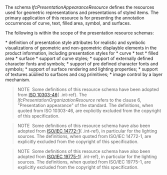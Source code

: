 The schema _IfcPresentationAppearanceResource_ defines the resources used for geometric representations and presentations of styled items. The primary application of this resource is for presenting the annotation occurrences of curve, text, filled area, symbol, and surfaces.

The following is within the scope of the presentation resource schemas:

\* definition of presentation style attributes for realistic and symbolic visualizations of geometric and non-geometric displayble elements in the product information, including presentation styles for 
    \* curve
    \* text
    \* filled area
    \* surface 
\* support of curve styles;
\* support of externally defined character fonts and symbols;
\* support of pre defined character fonts and symbols;
\* support of surface rendering and lighting properties;
\* support of textures aüülied to surfaces and csg primitives;
\* image control by a layer mechanism.

> NOTE&nbsp; Some definitions of this resource schema have been adopted from [ISO 10303-46](../../bibliography.htm#iso-10303-46){ .int-ref}. The _IfcPresentationOrganizationResource_ refers to the clause 6, "Presentation appearance" of the standard. The definitions, when quoted from ISO 10303-46, are explicitly excluded from the copyright of this specification.

> NOTE&nbsp; Some definitions of this resource schema have also been adopted from [ISO/IEC 14772-1](../../bibliography.htm#IEC-14772-1){ .int-ref}, in particular for the lighting sources. The definitions, when quoted from ISO/IEC 14772-1, are explicitly excluded from the copyright of this specification.

> NOTE&nbsp; Some definitions of this resource schema have also been adopted from [ISO/IEC 19775-1](../../bibliography.htm#IEC-19775-1){ .int-ref}, in particular for the lighting sources. The definitions, when quoted from ISO/IEC 19775-1, are explicitly excluded from the copyright of this specification.
